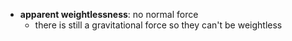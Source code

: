 - **apparent weightlessness**: no normal force
	- there is still a gravitational force so they can't be weightless
